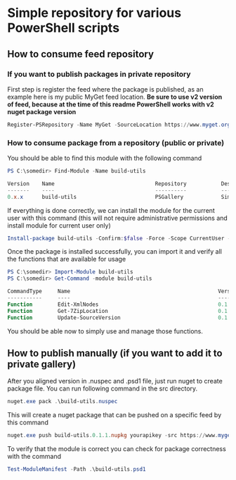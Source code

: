 # Simple repository for various PowerShell scripts

## How to consume feed repository

### If you want to publish packages in private repository

First step is register the feed where the package is published, as an example here is my public MyGet feed location. **Be sure to use v2 version of feed, because at the time of this readme PowerShell works with v2 nuget package version**

```Powershell
Register-PSRepository -Name MyGet -SourceLocation https://www.myget.org/F/alkampfer/api/v2
```

### How to consume package from a repository (public or private)

You should be able to find this module with the following command

```Powershell
PS C:\somedir> Find-Module -Name build-utils

Version    Name                                Repository           Description
-------    ----                                ----------           -----------
0.x.x      build-utils                         PSGallery            Simple utilities to simplify build of .NET project
```

If everything is done correctly, we can install the module for the current user with this command (this will not require administrative permissions and install module for current user only)

```Powershell
Install-package build-utils -Confirm:$false -Force -Scope CurrentUser -Verbose
```

Once the package is installed successfully, you can import it and verify all the functions that are available for usage

```Powershell
PS C:\somedir> Import-Module build-utils
PS C:\somedir> Get-Command -module build-utils

CommandType     Name                                               Version    Source
-----------     ----                                               -------    ------
Function        Edit-XmlNodes                                      0.1.2      build-utils
Function        Get-7ZipLocation                                   0.1.2      build-utils
Function        Update-SourceVersion                               0.1.2      build-utils
```

You should be able now to simply use and manage those functions.

## How to publish manually (if you want to add it to private gallery)

After you aligned version in .nuspec and .psd1 file, just run nuget to create package file. You can
run following command in the src directory.

```Powershell
nuget.exe pack .\build-utils.nuspec
```

This will create a nuget package that can be pushed on a specific feed by this command 

```Powershell
nuget.exe push build-utils.0.1.1.nupkg yourapikey -src https://www.myget.org/F/alkampfer/api/v3/index.json
```

To verify that the module is correct you can check for package correctness with the command

```Powershell
Test-ModuleManifest -Path .\build-utils.psd1
```
